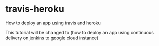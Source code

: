 # travis-heroku
How to deploy an app using travis and heroku

This tutorial will be changed to (how to deploy an app using continuous delivery on jenkins to google cloud instance)
